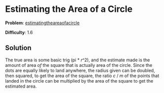 # Estimating the Area of a Circle

**Problem**: [estimatingtheareaofacircle](https://open.kattis.com/problems/estimatingtheareaofacircle)

**Difficulty**: 1.6

## Solution

The true area is some basic trig (pi \* *r*^2), and the estimate made is the amount of area *of* the square that is actually area of the circle. Since the dots are equally likely to land anywhere, the radius given can be doubled, then squared, to get the area of the square, the ratio *c* / *m* of the points that landed in the circle can be multiplied by the area of the square to get the estimated area.
